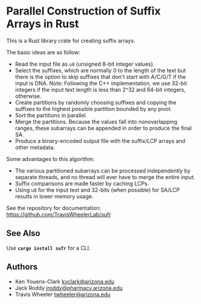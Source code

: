 # Parallel Construction of Suffix Arrays in Rust

This is a Rust library crate for creating suffix arrays.

The basic ideas are as follow:

* Read the input file as `u8` (unsigned 8-bit integer values). 
* Select the suffixes, which are normally 0 to the length of the text but there is the option to skip suffixes that don't start with A/C/G/T if the input is DNA. Note: Following the C++ implementation, we use 32-bit integers if the input text length is less than 2^32 and 64-bit integers, otherwise.
* Create partitions by randomly choosing suffixes and copying the suffixes to the highest possible partition bounded by any pivot.
* Sort the partitions in parallel.
* Merge the partitions. Because the values fall into nonoverlapping ranges, these subarrays can be appended in order to produce the final SA.
* Produce a binary-encoded output file with the suffix/LCP arrays and other metadata.

Some advantages to this algorithm:

* The various partitioned subarrays can be processed independently by separate threads, and no thread will ever have to merge the entire input.
* Suffix comparisons are made faster by caching LCPs.
* Using `u8` for the input text and 32-bits (when possible) for SA/LCP results in lower memory usage.

See the repository for documentation: https://github.com/TravisWheelerLab/sufr

## See Also

Use **`cargo install sufr`** for a CLI.

## Authors

* Ken Youens-Clark <kyclark@arizona.edu>
* Jack Roddy <jroddy@pharmacy.arizona.edu>
* Travis Wheeler <twheeler@arizona.edu>
